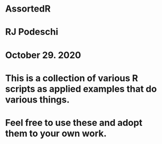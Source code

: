 # AssortedR 
#
# RJ Podeschi
# October 29. 2020
#
# This is a collection of various R scripts as applied examples that do various things.
# Feel free to use these and adopt them to your own work.

